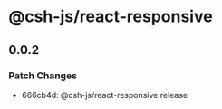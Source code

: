 # @csh-js/react-responsive

## 0.0.2

### Patch Changes

- 666cb4d: @csh-js/react-responsive release
